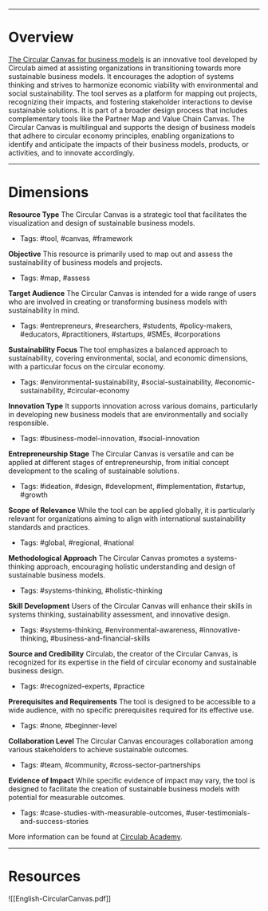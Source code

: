 ___
# Overview

[The Circular Canvas for business models](https://circulab.academy/circular-economy-tools/circular-canvas-business-models/) is an innovative tool developed by Circulab aimed at assisting organizations in transitioning towards more sustainable business models. It encourages the adoption of systems thinking and strives to harmonize economic viability with environmental and social sustainability. The tool serves as a platform for mapping out projects, recognizing their impacts, and fostering stakeholder interactions to devise sustainable solutions. It is part of a broader design process that includes complementary tools like the Partner Map and Value Chain Canvas. The Circular Canvas is multilingual and supports the design of business models that adhere to circular economy principles, enabling organizations to identify and anticipate the impacts of their business models, products, or activities, and to innovate accordingly.

___
# Dimensions

**Resource Type**
The Circular Canvas is a strategic tool that facilitates the visualization and design of sustainable business models. 
- Tags: #tool, #canvas, #framework

**Objective**
This resource is primarily used to map out and assess the sustainability of business models and projects.
- Tags: #map, #assess

**Target Audience**
The Circular Canvas is intended for a wide range of users who are involved in creating or transforming business models with sustainability in mind.
- Tags: #entrepreneurs, #researchers, #students, #policy-makers, #educators, #practitioners, #startups, #SMEs, #corporations

**Sustainability Focus**
The tool emphasizes a balanced approach to sustainability, covering environmental, social, and economic dimensions, with a particular focus on the circular economy.
- Tags: #environmental-sustainability, #social-sustainability, #economic-sustainability, #circular-economy

**Innovation Type**
It supports innovation across various domains, particularly in developing new business models that are environmentally and socially responsible.
- Tags: #business-model-innovation, #social-innovation

**Entrepreneurship Stage**
The Circular Canvas is versatile and can be applied at different stages of entrepreneurship, from initial concept development to the scaling of sustainable solutions.
- Tags: #ideation, #design, #development, #implementation, #startup, #growth

**Scope of Relevance**
While the tool can be applied globally, it is particularly relevant for organizations aiming to align with international sustainability standards and practices.
- Tags: #global, #regional, #national

**Methodological Approach**
The Circular Canvas promotes a systems-thinking approach, encouraging holistic understanding and design of sustainable business models.
- Tags: #systems-thinking, #holistic-thinking

**Skill Development**
Users of the Circular Canvas will enhance their skills in systems thinking, sustainability assessment, and innovative design.
- Tags: #systems-thinking, #environmental-awareness, #innovative-thinking, #business-and-financial-skills

**Source and Credibility**
Circulab, the creator of the Circular Canvas, is recognized for its expertise in the field of circular economy and sustainable business design.
- Tags: #recognized-experts, #practice

**Prerequisites and Requirements**
The tool is designed to be accessible to a wide audience, with no specific prerequisites required for its effective use.
- Tags: #none, #beginner-level

**Collaboration Level**
The Circular Canvas encourages collaboration among various stakeholders to achieve sustainable outcomes.
- Tags: #team, #community, #cross-sector-partnerships

**Evidence of Impact**
While specific evidence of impact may vary, the tool is designed to facilitate the creation of sustainable business models with potential for measurable outcomes.
- Tags: #case-studies-with-measurable-outcomes, #user-testimonials-and-success-stories

More information can be found at [Circulab Academy](https://circulab.academy/circular-economy-tools/circular-canvas-business-models/).

---
# Resources

![[English-CircularCanvas.pdf]]